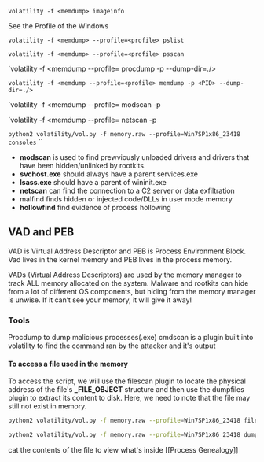 ```shell
volatility -f <memdump> imageinfo
```
See the Profile of the Windows 

`volatility -f <memdump> --profile=<profile> pslist`

`volatility -f <memdump> --profile=<profile> psscan`

`volatility -f <memdump --profile=<profile> procdump -p <PID> --dump-dir=./>

`volatility -f <memdump --profile=<profile> memdump -p <PID> --dump-dir=./>`

`volatility -f <memdump --profile=<profile> modscan -p <PID>

`volatility -f <memdump --profile=<profile> netscan -p <PID>

`python2 volatility/vol.py -f memory.raw --profile=Win7SP1x86_23418 consoles`
``

- **modscan** is used to find prewviously unloaded drivers and drivers that have been hidden/unlinked by rootkits. 
- **svchost.exe** should always have a parent  services.exe
- **lsass.exe** should have a parent of wininit.exe
- **netscan** can find the connection to a C2 server or data exfiltration
- malfind finds hidden or injected code/DLLs in user mode memory
- **hollowfind** find evidence of process hollowing

## VAD and PEB

VAD is Virtual Address Descriptor and PEB is Process Environment Block. Vad lives in the kernel memory and PEB lives in the process memory.

VADs (Virtual Address Descriptors) are used by the memory manager to track ALL memory allocated on the system. Malware and rootkits can hide from a lot of different OS components, but hiding from the memory manager is unwise. If it can’t see your memory, it will give it away!

### Tools
Procdump to dump malicious processes(.exe)
cmdscan is a plugin built into volatility to find the command ran by the attacker and it's output

#### To access a file used in the memory

To access the script, we will use the filescan plugin to locate the physical address of the file's **_FILE_OBJECT** structure and then use the dumpfiles plugin to extract its content to disk. Here, we need to note that the file may still not exist in memory.
```bash
python2 volatility/vol.py -f memory.raw --profile=Win7SP1x86_23418 filescan |grep "update.ps1"
```


```bash
python2 volatility/vol.py -f memory.raw --profile=Win7SP1x86_23418 dumpfiles -Q 0x000000003f4551c0 -D ./dumps
```
cat the contents of the file to view what's inside
[[Process Genealogy]]

